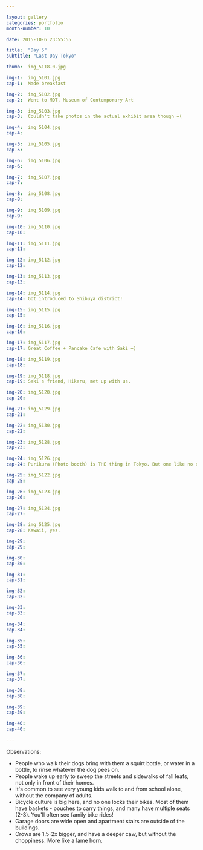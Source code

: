 ```yaml
---

layout: gallery
categories: portfolio
month-number: 10

date: 2015-10-6 23:55:55

title:  "Day 5"
subtitle: "Last Day Tokyo"

thumb:	img_5118-0.jpg

img-1:	img_5101.jpg
cap-1:	Made breakfast

img-2:	img_5102.jpg
cap-2:	Went to MOT, Museum of Contemporary Art

img-3:	img_5103.jpg
cap-3: 	Couldn't take photos in the actual exhibit area though =(

img-4:	img_5104.jpg
cap-4:	

img-5:	img_5105.jpg
cap-5:	

img-6:	img_5106.jpg
cap-6:	

img-7:	img_5107.jpg
cap-7:	

img-8:	img_5108.jpg
cap-8:	

img-9:	img_5109.jpg
cap-9:	

img-10:	img_5110.jpg
cap-10:	

img-11:	img_5111.jpg
cap-11:	

img-12:	img_5112.jpg
cap-12:	

img-13:	img_5113.jpg
cap-13:	

img-14:	img_5114.jpg
cap-14:	Got introduced to Shibuya district!

img-15:	img_5115.jpg
cap-15:	

img-16:	img_5116.jpg
cap-16:	

img-17:	img_5117.jpg
cap-17:	Great Coffee + Pancake Cafe with Saki =)

img-18:	img_5119.jpg
cap-18:	

img-19:	img_5118.jpg
cap-19:	Saki's friend, Hikaru, met up with us.

img-20:	img_5120.jpg
cap-20:	

img-21:	img_5129.jpg
cap-21:	

img-22:	img_5130.jpg
cap-22:	

img-23:	img_5128.jpg
cap-23:	

img-24:	img_5126.jpg
cap-24:	Purikura (Photo booth) is THE thing in Tokyo. But one like no other.. 

img-25:	img_5122.jpg
cap-25:	

img-26:	img_5123.jpg
cap-26:	

img-27:	img_5124.jpg
cap-27:	

img-28:	img_5125.jpg
cap-28:	Kawaii, yes.

img-29:	
cap-29:	

img-30:	
cap-30:	

img-31:	
cap-31:	

img-32:	
cap-32:	

img-33:	
cap-33:	

img-34:	
cap-34:	

img-35:	
cap-35:	

img-36:	
cap-36:	

img-37:	
cap-37:	

img-38:	
cap-38:	

img-39:	
cap-39:	

img-40:	
cap-40:	

---
```


Observations:

- People who walk their dogs bring with them a squirt bottle, or water in a bottle, to rinse whatever the dog pees on. 
- People wake up early to sweep the streets and sidewalks of fall leafs, not only in front of their homes. 
- It's common to see very young kids walk to and from school alone, without the company of adults. 
- Bicycle culture is big here, and no one locks their bikes. Most of them have baskets - pouches to carry things, and many have multiple seats (2-3). You'll often see family bike rides! 
- Garage doors are wide open and apartment stairs are outside of the buildings.
- Crows are 1.5-2x bigger, and have a deeper caw, but without the choppiness. More like a lame horn.
